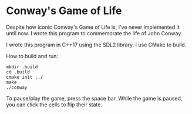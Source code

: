 # Conway's Game of Life

Despite how iconic Conway's Game of Life is, I've never implemented it until
now. I wrote this program to commemorate the life of John Conway.

I wrote this program in C++17 using the SDL2 library. I use CMake to build.

How to build and run:

    mkdir .build
    cd .build
    cmake init ../
    make
    ./conway

To pause/play the game, press the space bar. While the game is paused, you can
click the cells to flip their state.

